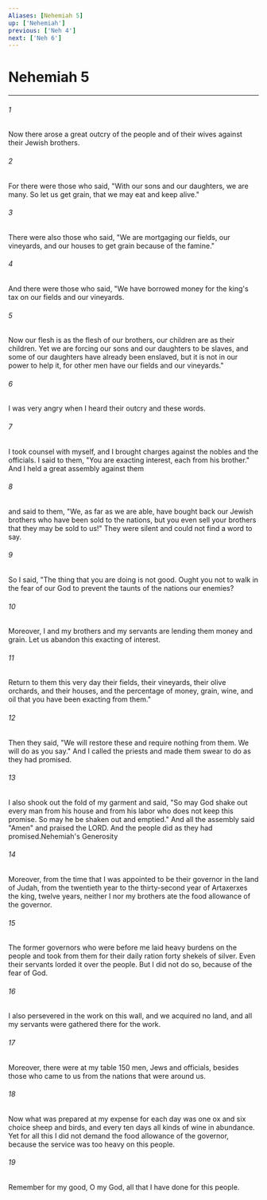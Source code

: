 ```yaml
---
Aliases: [Nehemiah 5]
up: ['Nehemiah']
previous: ['Neh 4']
next: ['Neh 6']
---
```

# Nehemiah 5
***



###### 1 
Now there arose a great outcry of the people and of their wives against their Jewish brothers. 

###### 2 
For there were those who said, "With our sons and our daughters, we are many. So let us get grain, that we may eat and keep alive." 

###### 3 
There were also those who said, "We are mortgaging our fields, our vineyards, and our houses to get grain because of the famine." 

###### 4 
And there were those who said, "We have borrowed money for the king's tax on our fields and our vineyards. 

###### 5 
Now our flesh is as the flesh of our brothers, our children are as their children. Yet we are forcing our sons and our daughters to be slaves, and some of our daughters have already been enslaved, but it is not in our power to help it, for other men have our fields and our vineyards." 

###### 6 
I was very angry when I heard their outcry and these words. 

###### 7 
I took counsel with myself, and I brought charges against the nobles and the officials. I said to them, "You are exacting interest, each from his brother." And I held a great assembly against them 

###### 8 
and said to them, "We, as far as we are able, have bought back our Jewish brothers who have been sold to the nations, but you even sell your brothers that they may be sold to us!" They were silent and could not find a word to say. 

###### 9 
So I said, "The thing that you are doing is not good. Ought you not to walk in the fear of our God to prevent the taunts of the nations our enemies? 

###### 10 
Moreover, I and my brothers and my servants are lending them money and grain. Let us abandon this exacting of interest. 

###### 11 
Return to them this very day their fields, their vineyards, their olive orchards, and their houses, and the percentage of money, grain, wine, and oil that you have been exacting from them." 

###### 12 
Then they said, "We will restore these and require nothing from them. We will do as you say." And I called the priests and made them swear to do as they had promised. 

###### 13 
I also shook out the fold of my garment and said, "So may God shake out every man from his house and from his labor who does not keep this promise. So may he be shaken out and emptied." And all the assembly said "Amen" and praised the LORD. And the people did as they had promised.Nehemiah's Generosity 

###### 14 
Moreover, from the time that I was appointed to be their governor in the land of Judah, from the twentieth year to the thirty-second year of Artaxerxes the king, twelve years, neither I nor my brothers ate the food allowance of the governor. 

###### 15 
The former governors who were before me laid heavy burdens on the people and took from them for their daily ration forty shekels of silver. Even their servants lorded it over the people. But I did not do so, because of the fear of God. 

###### 16 
I also persevered in the work on this wall, and we acquired no land, and all my servants were gathered there for the work. 

###### 17 
Moreover, there were at my table 150 men, Jews and officials, besides those who came to us from the nations that were around us. 

###### 18 
Now what was prepared at my expense for each day was one ox and six choice sheep and birds, and every ten days all kinds of wine in abundance. Yet for all this I did not demand the food allowance of the governor, because the service was too heavy on this people. 

###### 19 
Remember for my good, O my God, all that I have done for this people.
